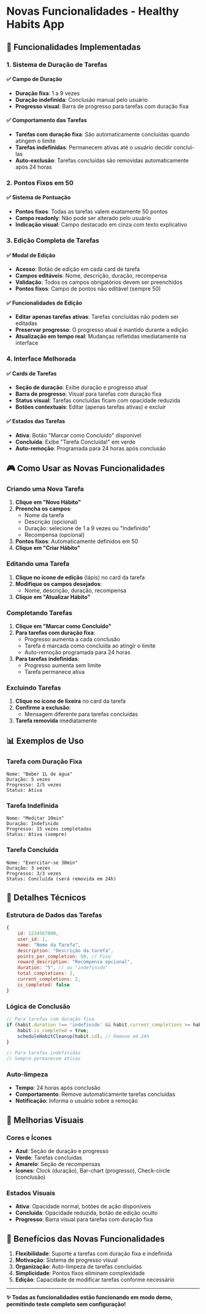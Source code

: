 # Novas Funcionalidades - Healthy Habits App

## 🎯 Funcionalidades Implementadas

### 1. **Sistema de Duração de Tarefas**

#### ✅ Campo de Duração
- **Duração fixa**: 1 a 9 vezes
- **Duração indefinida**: Conclusão manual pelo usuário
- **Progresso visual**: Barra de progresso para tarefas com duração fixa

#### ✅ Comportamento das Tarefas
- **Tarefas com duração fixa**: São automaticamente concluídas quando atingem o limite
- **Tarefas indefinidas**: Permanecem ativas até o usuário decidir concluí-las
- **Auto-exclusão**: Tarefas concluídas são removidas automaticamente após 24 horas

### 2. **Pontos Fixos em 50**

#### ✅ Sistema de Pontuação
- **Pontos fixos**: Todas as tarefas valem exatamente 50 pontos
- **Campo readonly**: Não pode ser alterado pelo usuário
- **Indicação visual**: Campo destacado em cinza com texto explicativo

### 3. **Edição Completa de Tarefas**

#### ✅ Modal de Edição
- **Acesso**: Botão de edição em cada card de tarefa
- **Campos editáveis**: Nome, descrição, duração, recompensa
- **Validação**: Todos os campos obrigatórios devem ser preenchidos
- **Pontos fixos**: Campo de pontos não editável (sempre 50)

#### ✅ Funcionalidades de Edição
- **Editar apenas tarefas ativas**: Tarefas concluídas não podem ser editadas
- **Preservar progresso**: O progresso atual é mantido durante a edição
- **Atualização em tempo real**: Mudanças refletidas imediatamente na interface

### 4. **Interface Melhorada**

#### ✅ Cards de Tarefas
- **Seção de duração**: Exibe duração e progresso atual
- **Barra de progresso**: Visual para tarefas com duração fixa
- **Status visual**: Tarefas concluídas ficam com opacidade reduzida
- **Botões contextuais**: Editar (apenas tarefas ativas) e excluir

#### ✅ Estados das Tarefas
- **Ativa**: Botão "Marcar como Concluído" disponível
- **Concluída**: Exibe "Tarefa Concluída!" em verde
- **Auto-remoção**: Programada para 24 horas após conclusão

## 🎮 Como Usar as Novas Funcionalidades

### **Criando uma Nova Tarefa**

1. **Clique em "Novo Hábito"**
2. **Preencha os campos**:
   - Nome da tarefa
   - Descrição (opcional)
   - Duração: selecione de 1 a 9 vezes ou "Indefinido"
   - Recompensa (opcional)
3. **Pontos fixos**: Automaticamente definidos em 50
4. **Clique em "Criar Hábito"**

### **Editando uma Tarefa**

1. **Clique no ícone de edição** (lápis) no card da tarefa
2. **Modifique os campos desejados**:
   - Nome, descrição, duração, recompensa
3. **Clique em "Atualizar Hábito"**

### **Completando Tarefas**

1. **Clique em "Marcar como Concluído"**
2. **Para tarefas com duração fixa**:
   - Progresso aumenta a cada conclusão
   - Tarefa é marcada como concluída ao atingir o limite
   - Auto-remoção programada para 24 horas
3. **Para tarefas indefinidas**:
   - Progresso aumenta sem limite
   - Tarefa permanece ativa

### **Excluindo Tarefas**

1. **Clique no ícone de lixeira** no card da tarefa
2. **Confirme a exclusão**:
   - Mensagem diferente para tarefas concluídas
3. **Tarefa removida** imediatamente

## 📊 Exemplos de Uso

### **Tarefa com Duração Fixa**
```
Nome: "Beber 1L de água"
Duração: 5 vezes
Progresso: 2/5 vezes
Status: Ativa
```

### **Tarefa Indefinida**
```
Nome: "Meditar 10min"
Duração: Indefinido
Progresso: 15 vezes completadas
Status: Ativa (sempre)
```

### **Tarefa Concluída**
```
Nome: "Exercitar-se 30min"
Duração: 3 vezes
Progresso: 3/3 vezes
Status: Concluída (será removida em 24h)
```

## 🔧 Detalhes Técnicos

### **Estrutura de Dados das Tarefas**
```javascript
{
    id: 1234567890,
    user_id: 1,
    name: "Nome da Tarefa",
    description: "Descrição da tarefa",
    points_per_completion: 50, // Fixo
    reward_description: "Recompensa opcional",
    duration: "5", // ou "indefinido"
    total_completions: 2,
    current_completions: 2,
    is_completed: false
}
```

### **Lógica de Conclusão**
```javascript
// Para tarefas com duração fixa
if (habit.duration !== 'indefinido' && habit.current_completions >= habit.duration) {
    habit.is_completed = true;
    scheduleHabitCleanup(habit.id); // Remove em 24h
}

// Para tarefas indefinidas
// Sempre permanecem ativas
```

### **Auto-limpeza**
- **Tempo**: 24 horas após conclusão
- **Comportamento**: Remove automaticamente tarefas concluídas
- **Notificação**: Informa o usuário sobre a remoção

## 🎨 Melhorias Visuais

### **Cores e Ícones**
- **Azul**: Seção de duração e progresso
- **Verde**: Tarefas concluídas
- **Amarelo**: Seção de recompensas
- **Ícones**: Clock (duração), Bar-chart (progresso), Check-circle (conclusão)

### **Estados Visuais**
- **Ativa**: Opacidade normal, botões de ação disponíveis
- **Concluída**: Opacidade reduzida, botão de edição oculto
- **Progresso**: Barra visual para tarefas com duração fixa

## 🚀 Benefícios das Novas Funcionalidades

1. **Flexibilidade**: Suporte a tarefas com duração fixa e indefinida
2. **Motivação**: Sistema de progresso visual
3. **Organização**: Auto-limpeza de tarefas concluídas
4. **Simplicidade**: Pontos fixos eliminam complexidade
5. **Edição**: Capacidade de modificar tarefas conforme necessário

---

**✨ Todas as funcionalidades estão funcionando em modo demo, permitindo teste completo sem configuração!**
